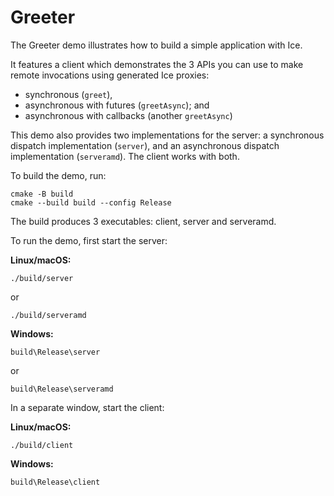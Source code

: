 # Greeter

The Greeter demo illustrates how to build a simple application with Ice.

It features a client which demonstrates the 3 APIs you can use to make remote invocations using generated Ice proxies:

- synchronous (`greet`),
- asynchronous with futures (`greetAsync`); and
- asynchronous with callbacks (another `greetAsync`)

This demo also provides two implementations for the server: a synchronous dispatch implementation (`server`), and an
asynchronous dispatch implementation (`serveramd`). The client works with both.

To build the demo, run:

```shell
cmake -B build
cmake --build build --config Release
```

The build produces 3 executables: client, server and serveramd.

To run the demo, first start the server:

**Linux/macOS:**

```shell
./build/server
```

or

```shell
./build/serveramd
```

**Windows:**

```shell
build\Release\server
```

or

```shell
build\Release\serveramd
```

In a separate window, start the client:

**Linux/macOS:**

```shell
./build/client
```

**Windows:**

```shell
build\Release\client
```
